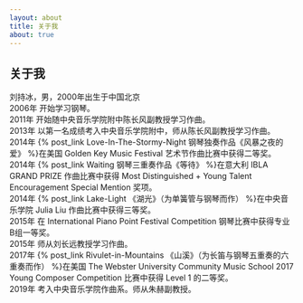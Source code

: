 ```yaml
---
layout: about
title: 关于我
about: true
---
```


## 关于我

刘持冰，男，2000年出生于中国北京  
2006年 开始学习钢琴。  
2011年 开始随中央音乐学院附中陈长风副教授学习作曲。  
2013年 以第一名成绩考入中央音乐学院附中，师从陈长风副教授学习作曲。  
2014年 {% post_link Love-In-The-Stormy-Night 钢琴独奏作品《风暴之夜的爱》 %}在美国 Golden Key Music Festival 艺术节作曲比赛中获得二等奖。  
2014年 {% post_link Waiting 钢琴三重奏作品《等待》 %}在意大利 IBLA GRAND PRIZE 作曲比赛中获得 Most Distinguished + Young Talent Encouragement Special Mention 奖项。  
2014年 {% post_link Lake-Light 《湖光》（为单簧管与钢琴而作） %}在中央音乐学院 Julia Liu 作曲比赛中获得三等奖。  
2015年 在 International Piano Point Festival Competition 钢琴比赛中获得专业B组一等奖。  
2015年 师从刘长远教授学习作曲。  
2017年 {% post_link Rivulet-in-Mountains 《山溪》（为长笛与钢琴五重奏的六重奏而作） %}在美国 The Webster University Community Music School 2017 Young Composer Competition 比赛中获得 Level 1 的二等奖。  
2019年 考入中央音乐学院作曲系。师从朱赫副教授。
